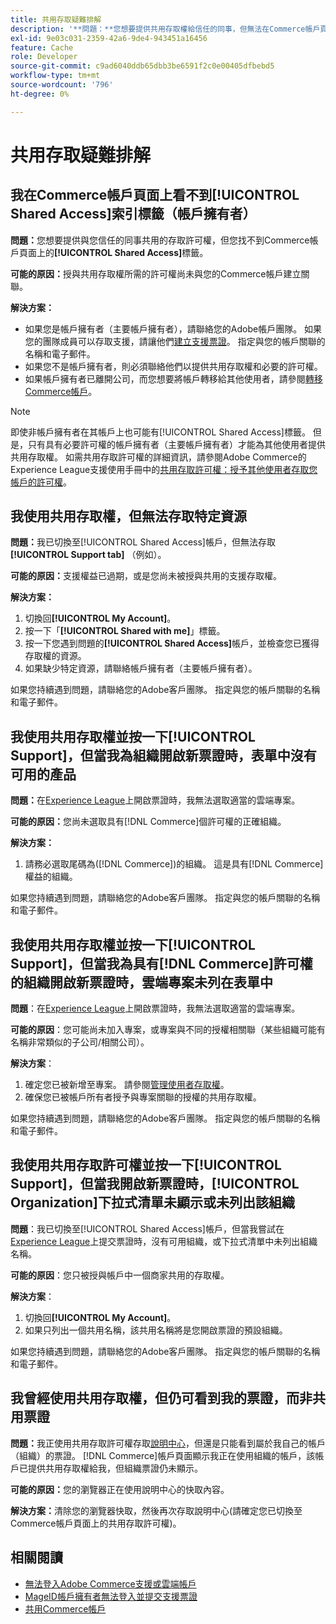 ```yaml
---
title: 共用存取疑難排解
description: '**問題：**您想要提供共用存取權給信任的同事，但無法在Commerce帳戶頁面上找到**共用存取權**索引標籤。'
exl-id: 9e03c031-2359-42a6-9de4-943451a16456
feature: Cache
role: Developer
source-git-commit: c9ad6040ddb65dbb3be6591f2c0e00405dfbebd5
workflow-type: tm+mt
source-wordcount: '796'
ht-degree: 0%

---
```


# 共用存取疑難排解

## 我在Commerce帳戶頁面上看不到[!UICONTROL Shared Access]索引標籤（帳戶擁有者）

**問題：**&#x200B;您想要提供與您信任的同事共用的存取許可權，但您找不到Commerce帳戶頁面上的&#x200B;**[!UICONTROL Shared Access]**&#x200B;標籤。

**可能的原因：**&#x200B;授與共用存取權所需的許可權尚未與您的Commerce帳戶建立關聯。

**解決方案：**

* 如果您是帳戶擁有者（主要帳戶擁有者），請聯絡您的Adobe帳戶團隊。 如果您的團隊成員可以存取支援，請讓他們[建立支援票證](https://experienceleague.adobe.com/en/docs/commerce-knowledge-base/kb/help-center-guide/magento-help-center-user-guide#merchant-not-displayed)。 指定與您的帳戶關聯的名稱和電子郵件。
* 如果您不是帳戶擁有者，則必須聯絡他們以提供共用存取權和必要的許可權。
* 如果帳戶擁有者已離開公司，而您想要將帳戶轉移給其他使用者，請參閱[轉移Commerce帳戶](https://experienceleague.adobe.com/en/docs/commerce-admin/start/commerce-account/commerce-account-transfer)。

>[!NOTE]
>
>即使非帳戶擁有者在其帳戶上也可能有[!UICONTROL Shared Access]標籤。 但是，只有具有必要許可權的帳戶擁有者（主要帳戶擁有者）才能為其他使用者提供共用存取權。 如需共用存取許可權的詳細資訊，請參閱Adobe Commerce的Experience League支援使用手冊中的[共用存取許可權：授予其他使用者存取您帳戶的許可權](https://experienceleague.adobe.com/en/docs/commerce-knowledge-base/kb/help-center-guide/magento-help-center-user-guide#shared-access)。

## 我使用共用存取權，但無法存取特定資源

**問題：**&#x200B;我已切換至[!UICONTROL Shared Access]帳戶，但無法存取&#x200B;**[!UICONTROL Support tab]** （例如）。

**可能的原因：**&#x200B;支援權益已過期，或是您尚未被授與共用的支援存取權。

**解決方案：**

1. 切換回&#x200B;**[!UICONTROL My Account]**。
1. 按一下「**[!UICONTROL Shared with me]**」標籤。
1. 按一下您遇到問題的&#x200B;**[!UICONTROL Shared Access]**&#x200B;帳戶，並檢查您已獲得存取權的資源。
1. 如果缺少特定資源，請聯絡帳戶擁有者（主要帳戶擁有者）。

如果您持續遇到問題，請聯絡您的Adobe客戶團隊。 指定與您的帳戶關聯的名稱和電子郵件。

## 我使用共用存取權並按一下[!UICONTROL Support]，但當我為組織開啟新票證時，表單中沒有可用的產品

**問題：**&#x200B;在[Experience League](https://experienceleague.adobe.com/home#support)上開啟票證時，我無法選取適當的雲端專案。

**可能的原因：**&#x200B;您尚未選取具有[!DNL Commerce]個許可權的正確組織。

**解決方案：**

1. 請務必選取尾碼為([!DNL Commerce])的組織。 這是具有[!DNL Commerce]權益的組織。

如果您持續遇到問題，請聯絡您的Adobe客戶團隊。 指定與您的帳戶關聯的名稱和電子郵件。

## 我使用共用存取權並按一下[!UICONTROL Support]，但當我為具有[!DNL Commerce]許可權的組織開啟新票證時，雲端專案未列在表單中

**問題**：在[Experience League](https://experienceleague.adobe.com/home#support)上開啟票證時，我無法選取適當的雲端專案。

**可能的原因**：您可能尚未加入專案，或專案與不同的授權相關聯（某些組織可能有名稱非常類似的子公司/相關公司）。

**解決方案**：

1. 確定您已被新增至專案。 請參閱[管理使用者存取權](https://experienceleague.adobe.com/en/docs/commerce-cloud-service/user-guide/project/user-access)。
1. 確保您已被帳戶所有者授予與專案關聯的授權的共用存取權。

如果您持續遇到問題，請聯絡您的Adobe客戶團隊。 指定與您的帳戶關聯的名稱和電子郵件。

## 我使用共用存取許可權並按一下[!UICONTROL Support]，但當我開啟新票證時，[!UICONTROL Organization]下拉式清單未顯示或未列出該組織

**問題**：我已切換至[!UICONTROL Shared Access]帳戶，但當我嘗試在[Experience League](https://experienceleague.adobe.com/home#support)上提交票證時，沒有可用組織，或下拉式清單中未列出組織名稱。

**可能的原因**：您只被授與帳戶中一個商家共用的存取權。

**解決方案**：

1. 切換回&#x200B;**[!UICONTROL My Account]**。
1. 如果只列出一個共用名稱，該共用名稱將是您開啟票證的預設組織。

如果您持續遇到問題，請聯絡您的Adobe客戶團隊。 指定與您的帳戶關聯的名稱和電子郵件。

## 我曾經使用共用存取權，但仍可看到我的票證，而非共用票證

**問題：**&#x200B;我正使用共用存取許可權存取[說明中心](https://support.magento.com/hc/us-en/requests)，但還是只能看到屬於我自己的帳戶（組織）的票證。 [!DNL Commerce]帳戶頁面顯示我正在使用組織的帳戶，該帳戶已提供共用存取權給我，但組織票證仍未顯示。

**可能的原因：**&#x200B;您的瀏覽器正在使用說明中心的快取內容。

**解決方案：**&#x200B;清除您的瀏覽器快取，然後再次存取說明中心(請確定您已切換至Commerce帳戶頁面上的共用存取許可權)。

## 相關閱讀

* [無法登入Adobe Commerce支援或雲端帳戶](https://experienceleague.adobe.com/en/docs/commerce-knowledge-base/kb/troubleshooting/miscellaneous/unable-to-log-in-to-support-or-cloud-project)
* [MageID帳戶擁有者無法登入並提交支援票證](https://experienceleague.adobe.com/en/docs/experience-cloud-kcs/kbarticles/ka-25231)
* [共用Commerce帳戶](https://experienceleague.adobe.com/en/docs/commerce-admin/start/commerce-account/commerce-account-share)

